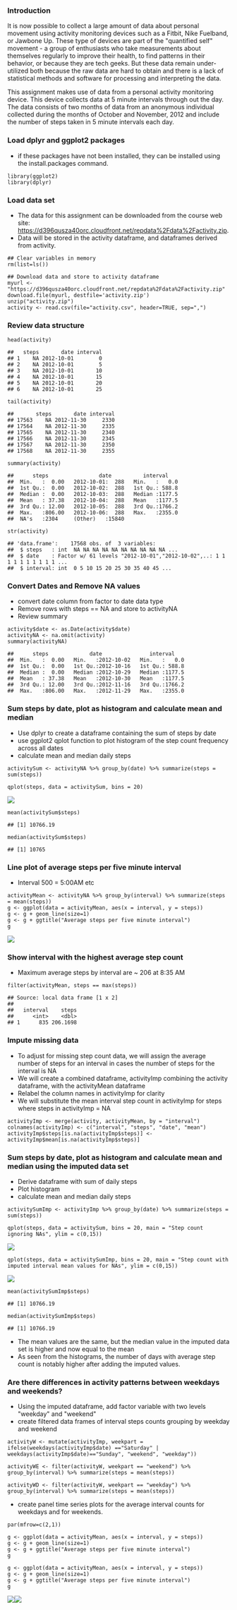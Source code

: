 ### Introduction

It is now possible to collect a large amount of data about personal
movement using activity monitoring devices such as a Fitbit, Nike
Fuelband, or Jawbone Up. These type of devices are part of the
"quantified self" movement - a group of enthusiasts who take
measurements about themselves regularly to improve their health, to find
patterns in their behavior, or because they are tech geeks. But these
data remain under-utilized both because the raw data are hard to obtain
and there is a lack of statistical methods and software for processing
and interpreting the data.

This assignment makes use of data from a personal activity monitoring
device. This device collects data at 5 minute intervals through out the
day. The data consists of two months of data from an anonymous
individual collected during the months of October and November, 2012 and
include the number of steps taken in 5 minute intervals each day.

### Load dplyr and ggplot2 packages

-   if these packages have not been installed, they can be installed
    using the install.packages command.

<!-- -->

    library(ggplot2)
    library(dplyr)

### Load data set

-   The data for this assignment can be downloaded from the course web
    site:
    <https://d396qusza40orc.cloudfront.net/repdata%2Fdata%2Factivity.zip>.
-   Data will be stored in the activity dataframe, and dataframes
    derived from activity.

<!-- -->

    ## Clear variables in memory
    rm(list=ls())

    ## Download data and store to activity dataframe
    myurl <- "https://d396qusza40orc.cloudfront.net/repdata%2Fdata%2Factivity.zip"
    download.file(myurl, destfile='activity.zip')
    unzip("activity.zip")
    activity <- read.csv(file="activity.csv", header=TRUE, sep=",")

### Review data structure

    head(activity)

    ##   steps       date interval
    ## 1    NA 2012-10-01        0
    ## 2    NA 2012-10-01        5
    ## 3    NA 2012-10-01       10
    ## 4    NA 2012-10-01       15
    ## 5    NA 2012-10-01       20
    ## 6    NA 2012-10-01       25

    tail(activity)

    ##       steps       date interval
    ## 17563    NA 2012-11-30     2330
    ## 17564    NA 2012-11-30     2335
    ## 17565    NA 2012-11-30     2340
    ## 17566    NA 2012-11-30     2345
    ## 17567    NA 2012-11-30     2350
    ## 17568    NA 2012-11-30     2355

    summary(activity)

    ##      steps                date          interval     
    ##  Min.   :  0.00   2012-10-01:  288   Min.   :   0.0  
    ##  1st Qu.:  0.00   2012-10-02:  288   1st Qu.: 588.8  
    ##  Median :  0.00   2012-10-03:  288   Median :1177.5  
    ##  Mean   : 37.38   2012-10-04:  288   Mean   :1177.5  
    ##  3rd Qu.: 12.00   2012-10-05:  288   3rd Qu.:1766.2  
    ##  Max.   :806.00   2012-10-06:  288   Max.   :2355.0  
    ##  NA's   :2304     (Other)   :15840

    str(activity)

    ## 'data.frame':    17568 obs. of  3 variables:
    ##  $ steps   : int  NA NA NA NA NA NA NA NA NA NA ...
    ##  $ date    : Factor w/ 61 levels "2012-10-01","2012-10-02",..: 1 1 1 1 1 1 1 1 1 1 ...
    ##  $ interval: int  0 5 10 15 20 25 30 35 40 45 ...

### Convert Dates and Remove NA values

-   convert date column from factor to date data type
-   Remove rows with steps == NA and store to activityNA
-   Review summary

<!-- -->

    activity$date <- as.Date(activity$date)
    activityNA <- na.omit(activity)
    summary(activityNA)

    ##      steps             date               interval     
    ##  Min.   :  0.00   Min.   :2012-10-02   Min.   :   0.0  
    ##  1st Qu.:  0.00   1st Qu.:2012-10-16   1st Qu.: 588.8  
    ##  Median :  0.00   Median :2012-10-29   Median :1177.5  
    ##  Mean   : 37.38   Mean   :2012-10-30   Mean   :1177.5  
    ##  3rd Qu.: 12.00   3rd Qu.:2012-11-16   3rd Qu.:1766.2  
    ##  Max.   :806.00   Max.   :2012-11-29   Max.   :2355.0

### Sum steps by date, plot as histogram and calculate mean and median

-   Use dplyr to create a dataframe containing the sum of steps by date
-   use ggplot2 qplot function to plot histogram of the step count
    frequency across all dates
-   calculate mean and median daily steps

<!-- -->

    activitySum <- activityNA %>% group_by(date) %>% summarize(steps = sum(steps))

    qplot(steps, data = activitySum, bins = 20)

![](PA1_template_files/figure-markdown_strict/plotsum-1.png)

    mean(activitySum$steps)

    ## [1] 10766.19

    median(activitySum$steps)

    ## [1] 10765

### Line plot of average steps per five minute interval

-   Interval 500 = 5:00AM etc

<!-- -->

    activityMean <- activityNA %>% group_by(interval) %>% summarize(steps = mean(steps))
    g <- ggplot(data = activityMean, aes(x = interval, y = steps))
    g <- g + geom_line(size=1)
    g <- g + ggtitle("Average steps per five minute interval")
    g

![](PA1_template_files/figure-markdown_strict/lineplot-1.png)

### Show interval with the highest average step count

-   Maximum average steps by interval are ~ 206 at 8:35 AM

<!-- -->

    filter(activityMean, steps == max(steps))

    ## Source: local data frame [1 x 2]
    ## 
    ##   interval    steps
    ##      <int>    <dbl>
    ## 1      835 206.1698

### Impute missing data

-   To adjust for missing step count data, we will assign the average
    number of steps for an interval in cases the number of steps for the
    interval is NA
-   We will create a combined dataframe, activityImp combining the
    activity dataframe, with the activityMean dataframe
-   Relabel the column names in activityImp for clarity
-   We will substitute the mean interval step count in activityImp for
    steps where steps in activityImp = NA

<!-- -->

    activityImp <- merge(activity, activityMean, by = "interval")
    colnames(activityImp) <- c("interval", "steps", "date", "mean")
    activityImp$steps[is.na(activityImp$steps)] <- activityImp$mean[is.na(activityImp$steps)]

### Sum steps by date, plot as histogram and calculate mean and median using the imputed data set

-   Derive dataframe with sum of daily steps
-   Plot histogram
-   calculate mean and median daily steps

<!-- -->

    activitySumImp <- activityImp %>% group_by(date) %>% summarize(steps = sum(steps))

    qplot(steps, data = activitySum, bins = 20, main = "Step count ignoring NAs", ylim = c(0,15))

![](PA1_template_files/figure-markdown_strict/plotsumImp-1.png)

    qplot(steps, data = activitySumImp, bins = 20, main = "Step count with imputed interval mean values for NAs", ylim = c(0,15))

![](PA1_template_files/figure-markdown_strict/plotsumImp-2.png)

    mean(activitySumImp$steps)

    ## [1] 10766.19

    median(activitySumImp$steps)

    ## [1] 10766.19

-   The mean values are the same, but the median value in the imputed
    data set is higher and now equal to the mean
-   As seen from the histograms, the number of days with average step
    count is notably higher after adding the imputed values.

### Are there differences in activity patterns between weekdays and weekends?

-   Using the imputed dataframe, add factor variable with two levels
    "weekday" and "weekend"
-   create filtered data frames of interval steps counts grouping by
    weekday and weekend

<!-- -->

    activityW <- mutate(activityImp, weekpart = ifelse(weekdays(activityImp$date) =="Saturday" | weekdays(activityImp$date)=="Sunday", "weekend", "weekday"))

    activityWE <- filter(activityW, weekpart == "weekend") %>% group_by(interval) %>% summarize(steps = mean(steps))

    activityWD <- filter(activityW, weekpart == "weekday") %>% group_by(interval) %>% summarize(steps = mean(steps))

-   create panel time series plots for the average interval counts for
    weekdays and for weekends.

<!-- -->

    par(mfrow=c(2,1))

    g <- ggplot(data = activityMean, aes(x = interval, y = steps))
    g <- g + geom_line(size=1)
    g <- g + ggtitle("Average steps per five minute interval")
    g

    g <- ggplot(data = activityMean, aes(x = interval, y = steps))
    g <- g + geom_line(size=1)
    g <- g + ggtitle("Average steps per five minute interval")
    g

![](PA1_template_files/figure-markdown_strict/panelset1-1.png)![](PA1_template_files/figure-markdown_strict/panelset1-2.png)
